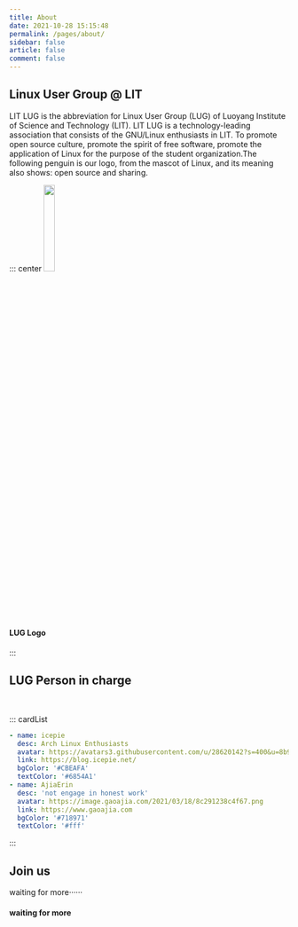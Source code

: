 ```yaml
---
title: About
date: 2021-10-28 15:15:48
permalink: /pages/about/
sidebar: false
article: false
comment: false
---
```


## Linux User Group @ LIT

LIT LUG is the abbreviation for Linux User Group (LUG) of Luoyang Institute of Science and Technology (LIT). LIT LUG is a technology-leading association that consists of the GNU/Linux enthusiasts in LIT. To promote open source culture, promote the spirit of free software, promote the application of Linux for the purpose of the student organization.The following penguin is our logo, from the mascot of Linux, and its meaning also shows: open source and sharing. 

::: center
<img src="https://image.gaoajia.com/2021/10/28/d7b19b2e89822.png"  style="width:20%;">

#### LUG Logo
:::


## LUG Person in charge

<br>

::: cardList
```yaml
- name: icepie
  desc: Arch Linux Enthusiasts
  avatar: https://avatars3.githubusercontent.com/u/28620142?s=400&u=8b955c8476ff593420f596bd348dee2dfd75a957&v=4
  link: https://blog.icepie.net/ 
  bgColor: '#CBEAFA' 
  textColor: '#6854A1' 
- name: AjiaErin
  desc: 'not engage in honest work'
  avatar: https://image.gaoajia.com/2021/03/18/8c291238c4f67.png
  link: https://www.gaoajia.com
  bgColor: '#718971'
  textColor: '#fff'
```
:::



## Join us

waiting for more······


#### waiting for more